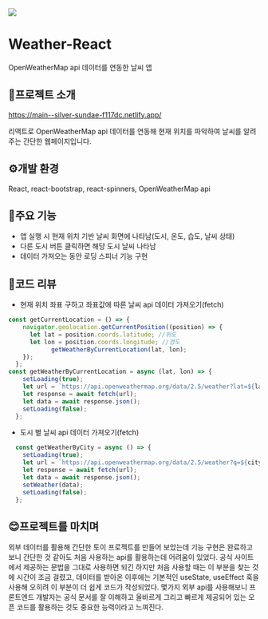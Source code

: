 <img src="https://github.com/Hyemin0102/weather-react/assets/128768462/c566f6d2-18dd-447e-808a-0d66cc57e1ce"/>

# Weather-React
OpenWeatherMap api 데이터를 연동한 날씨 앱

## 🔎프로젝트 소개
https://main--silver-sundae-f117dc.netlify.app/

리액트로 OpenWeatherMap api 데이터를 연동해 현재 위치를 파악하여 날씨를 알려주는 간단한 웹페이지입니다.

## ⚙개발 환경
React, react-bootstrap, react-spinners, OpenWeatherMap api

## 🚩주요 기능
- 앱 실행 시 현재 위치 기반 날씨 화면에 나타남(도시, 온도, 습도, 날씨 상태)
- 다른 도시 버튼 클릭하면 해당 도시 날씨 나타남
- 데이터 가져오는 동안 로딩 스피너 기능 구현

## 📌코드 리뷰
- 현재 위치 좌표 구하고 좌표값에 따른 날씨 api 데이터 가져오기(fetch)
```javascript
const getCurrentLocation = () => {
    navigator.geolocation.getCurrentPosition((position) => {
      let lat = position.coords.latitude; //위도
      let lon = position.coords.longitude; //경도
			getWeatherByCurrentLocation(lat, lon);
    });
  };
const getWeatherByCurrentLocation = async (lat, lon) => {
    setLoading(true);
    let url = `https://api.openweathermap.org/data/2.5/weather?lat=${lat}&lon=${lon}&appid={API key}&units=metric`;
    let response = await fetch(url); 
    let data = await response.json();
    setLoading(false);
  };
```
- 도시 별 날씨 api 데이터 가져오기(fetch)
```javascript
  const getWeatherByCity = async () => {
    setLoading(true);
    let url = `https://api.openweathermap.org/data/2.5/weather?q=${city}&appid={API key}&units=metric`;
    let response = await fetch(url);
    let data = await response.json();
    setWeather(data);
    setLoading(false);
  };
```


## 😊프로젝트를 마치며
외부 데이터를 활용해 간단한 토이 프로젝트를 만들어 보았는데 기능 구현은 완료하고 보니 간단한 것 같아도 처음 사용하는 api를 활용하는데 어려움이 있었다. 공식 사이트에서 제공하는 문법을 그대로 사용하면 되긴 하지만 처음 사용할 때는 이 부분을 찾는 것에 시간이 조금 걸렸고, 데이터를 받아온 이후에는 기본적인 useState, useEffect 훅을 사용해 오히려 이 부분이 더 쉽게 코드가 작성되었다. 몇가지 외부 api를 사용해보니 프론트엔드 개발자는 공식 문서를 잘 이해하고 올바르게 그리고 빠르게 제공되어 있는 오픈 코드를 활용하는 것도 중요한 능력이라고 느껴진다. 
